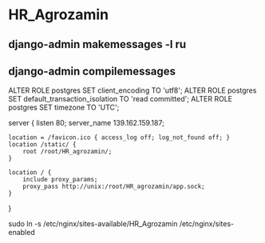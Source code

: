 # HR_Agrozamin


## django-admin makemessages -l ru
## django-admin compilemessages

ALTER ROLE postgres SET client_encoding TO 'utf8';
ALTER ROLE postgres SET default_transaction_isolation TO 'read committed';
ALTER ROLE postgres SET timezone TO 'UTC';


server {
    listen 80;
    server_name 139.162.159.187;

    location = /favicon.ico { access_log off; log_not_found off; }
    location /static/ {
        root /root/HR_agrozamin/;
    }

    location / {
        include proxy_params;
        proxy_pass http://unix:/root/HR_agrozamin/app.sock;
    }
}

sudo ln -s /etc/nginx/sites-available/HR_Agrozamin /etc/nginx/sites-enabled